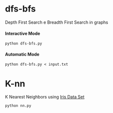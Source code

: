 # dfs-bfs
Depth First Search e Breadth First Search in graphs
#### Interactive Mode
```
python dfs-bfs.py
```

#### Automatic Mode
```
python dfs-bfs.py < input.txt
``` 
# K-nn
K Nearest Neighbors using [Iris Data Set](http://archive.ics.uci.edu/ml/machine-learning-databases/iris/iris.data)
```
python nn.py
```

